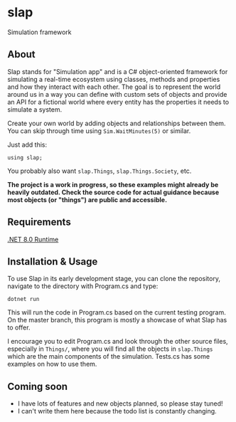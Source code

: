 # slap
Simulation framework

## About
Slap stands for "Simulation app" and is a C# object-oriented framework for simulating a real-time ecosystem using classes, methods and properties and how they interact with each other.
The goal is to represent the world around us in a way you can define with custom sets of objects and provide an API for a fictional world where every entity has the properties it needs to simulate a system.

Create your own world by adding objects and relationships between them. You can skip through time using `Sim.WaitMinutes(5)` or similar.

Just add this:
```
using slap;
```
You probably also want `slap.Things`, `slap.Things.Society`, etc.

**The project is a work in progress, so these examples might already be heavily outdated. Check the source code for actual guidance because most objects (or "things") are public and accessible.**

## Requirements
[.NET 8.0 Runtime](https://dotnet.microsoft.com/en-us/download/dotnet/8.0)

## Installation & Usage
To use Slap in its early development stage, you can clone the repository, navigate to the directory with Program.cs and type:

```
dotnet run
```

This will run the code in Program.cs based on the current testing program. On the master branch, this program is mostly a showcase of what Slap has to offer.

I encourage you to edit Program.cs and look through the other source files, especially in `Things/`, where you will find all the objects in `slap.Things` which are the main components of the simulation. Tests.cs has some examples on how to use them.

## Coming soon
- I have lots of features and new objects planned, so please stay tuned!
- I can't write them here because the todo list is constantly changing.
